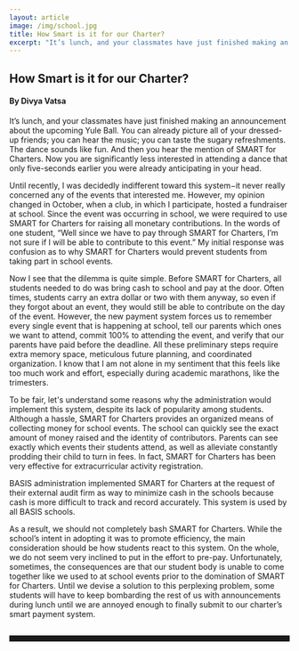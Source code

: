 ```yaml
---
layout: article
image: /img/school.jpg
title: How Smart is it for our Charter?
excerpt: "It’s lunch, and your classmates have just finished making an announcement about the upcoming Yule Ball. You can already picture all of your dressed-up friends; you can hear the music; you can taste the sugary refreshments."
---
```


<h2>How Smart is it for our Charter?</h2>
<h4>By Divya Vatsa</h4>

It’s lunch, and your classmates have just finished making an announcement about the upcoming Yule Ball. You can already picture all of your dressed-up friends; you can hear the music; you can taste the sugary refreshments. The dance sounds like fun. And then you hear the mention of SMART for Charters. Now you are significantly less interested in attending a dance that only five-seconds earlier you were already anticipating in your head.

Until recently, I was decidedly indifferent toward this system−it never really concerned any of the events that interested me. However, my opinion changed in October, when a club, in which I participate, hosted a fundraiser at school. Since the event was occurring in school, we were required to use SMART for Charters for raising all monetary contributions. In the words of one student, “Well since we have to pay through SMART for Charters, I’m not sure if I will be able to contribute to this event.” My initial response was confusion as to why SMART for Charters would prevent students from taking part in school events.

Now I see that the dilemma is quite simple. Before SMART for Charters, all students needed to do was bring cash to school and pay at the door. Often times, students carry an extra dollar or two with them anyway, so even if they forgot about an event, they would still be able to contribute on the day of the event. However, the new payment system forces us to remember every single event that is happening at school, tell our parents which ones we want to attend, commit 100% to attending the event, and verify that our parents have paid before the deadline. All these preliminary steps require extra memory space, meticulous future planning, and coordinated organization. I know that I am not alone in my sentiment that this feels like too much work and effort, especially during academic marathons, like the trimesters. 

To be fair, let's understand some reasons why the administration would implement this system, despite its lack of popularity among students. Although a hassle, SMART for Charters provides an organized means of collecting money for school events. The school can quickly see the exact amount of money raised and the identity of contributors. Parents can see exactly which events their students attend, as well as alleviate constantly prodding their child to turn in fees. In fact, SMART for Charters has been very effective for extracurricular activity registration. 

BASIS administration implemented SMART for Charters at the request of their external audit firm as way to minimize cash in the schools because cash is more difficult to track and record accurately. This system is used by all BASIS schools.

As a result, we should not completely bash SMART for Charters. While the school’s intent in adopting it was to promote efficiency, the main consideration should be how students react to this system. On the whole, we do not seem very inclined to put in the effort to pre-pay. Unfortunately, sometimes, the consequences are that our student body is unable to come together like we used to at school events prior to the domination of SMART for Charters. Until we devise a solution to this perplexing problem, some students will have to keep bombarding the rest of us with announcements during lunch until we are annoyed enough to finally submit to our charter’s smart payment system.

<hr style="color:black; border-width:2px; border-color:black; margin: 0px; margin-top: 30px; padding-bottom: 10px;">
